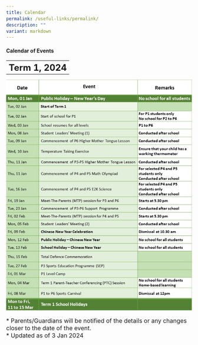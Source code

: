 ```yaml
---
title: Calendar
permalink: /useful-links/permalink/
description: ""
variant: markdown
---
```

#### **Calendar of Events**

<table>
	<tbody><tr>
		<th><font size="5">  
     Term 1, 2024
 </font></th>
</tr>
</tbody></table>

![](/images/Calendar%202024/Term_1_2024_final.jpg)
		
<font size="3">  
      * Parents/Guardians will be notified of the details or any changes closer to the date of the event.
</font><font size="3"><br>
</font><font size="3">
			* Updated as of 3 Jan 2024
</font><table>
	<tbody>
		<tr>
		</tr><tr></tr>
</tbody></table>